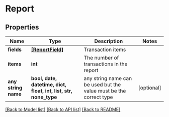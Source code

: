 # Report


## Properties
Name | Type | Description | Notes
------------ | ------------- | ------------- | -------------
**fields** | [**[ReportField]**](ReportField.md) | Transaction items | 
**items** | **int** | The number of transactions in the report | 
**any string name** | **bool, date, datetime, dict, float, int, list, str, none_type** | any string name can be used but the value must be the correct type | [optional]

[[Back to Model list]](../README.md#documentation-for-models) [[Back to API list]](../README.md#documentation-for-api-endpoints) [[Back to README]](../README.md)



